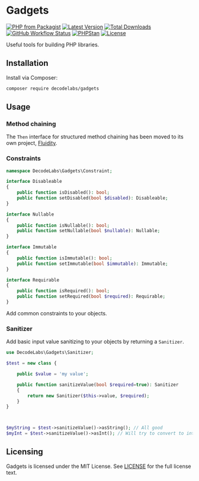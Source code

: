 # Gadgets

[![PHP from Packagist](https://img.shields.io/packagist/php-v/decodelabs/gadgets?style=flat)](https://packagist.org/packages/decodelabs/gadgets)
[![Latest Version](https://img.shields.io/packagist/v/decodelabs/gadgets.svg?style=flat)](https://packagist.org/packages/decodelabs/gadgets)
[![Total Downloads](https://img.shields.io/packagist/dt/decodelabs/gadgets.svg?style=flat)](https://packagist.org/packages/decodelabs/gadgets)
[![GitHub Workflow Status](https://img.shields.io/github/workflow/status/decodelabs/gadgets/PHP%20Composer)](https://github.com/decodelabs/gadgets/actions/workflows/php.yml)
[![PHPStan](https://img.shields.io/badge/PHPStan-enabled-44CC11.svg?longCache=true&style=flat)](https://github.com/phpstan/phpstan)
[![License](https://img.shields.io/packagist/l/decodelabs/gadgets?style=flat)](https://packagist.org/packages/decodelabs/gadgets)

Useful tools for building PHP libraries.

## Installation

Install via Composer:

```bash
composer require decodelabs/gadgets
```

## Usage

### Method chaining

The <code>Then</code> interface for structured method chaining has been moved to its own project, [Fluidity](https://github.com/decodelabs/fluidity/).


### Constraints
```php
namespace DecodeLabs\Gadgets\Constraint;

interface Disableable
{
    public function isDisabled(): bool;
    public function setDisabled(bool $disabled): Disableable;
}

interface Nullable
{
    public function isNullable(): bool;
    public function setNullable(bool $nullable): Nullable;
}

interface Immutable
{
    public function isImmutable(): bool;
    public function setImmutable(bool $immutable): Immutable;
}

interface Requirable
{
    public function isRequired(): bool;
    public function setRequired(bool $required): Requirable;
}
```

Add common constraints to your objects.


### Sanitizer
Add basic input value sanitizing to your objects by returning a <code>Sanitizer</code>.

```php
use DecodeLabs\Gadgets\Sanitizer;

$test = new class {

    public $value = 'my value';

    public function sanitizeValue(bool $required=true): Sanitizer
    {
        return new Sanitizer($this->value, $required);
    }
}



$myString = $test->sanitizeValue()->asString(); // All good
$myInt = $test->sanitizeValue()->asInt(); // Will try to convert to int
```


## Licensing
Gadgets is licensed under the MIT License. See [LICENSE](./LICENSE) for the full license text.
